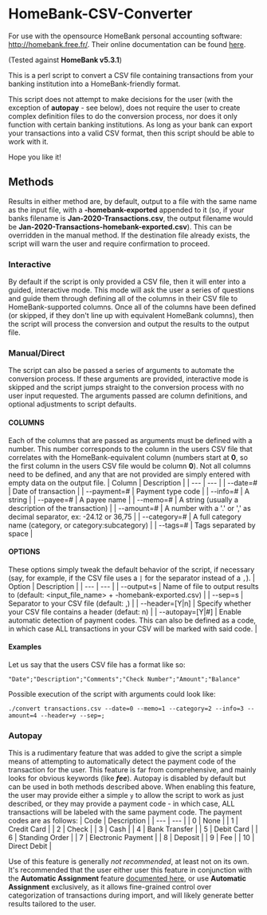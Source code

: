 # HomeBank-CSV-Converter
For use with the opensource HomeBank personal accounting software: http://homebank.free.fr/. Their online documentation can be found [here](http://homebank.free.fr/help/index.html).

(Tested against **HomeBank v5.3.1**)

This is a perl script to convert a CSV file containing transactions from your banking institution into a HomeBank-friendly format.

This script does not attempt to make decisions for the user (with the exception of **autopay** - see below), does not require the user to create complex definition files to do the conversion process, nor does it only function with certain banking institutions. As long as your bank can export your transactions into a valid CSV format, then this script should be able to work with it.

Hope you like it!

## Methods
Results in either method are, by default, output to a file with the same name as the input file, with a **-homebank-exported** appended to it (so, if your banks filename is **Jan-2020-Transactions.csv**, the output filename would be **Jan-2020-Transactions-homebank-exported.csv**). This can be overridden in the manual method. If the destination file already exists, the script will warn the user and require confirmation to proceed.

### Interactive
By default if the script is only provided a CSV file, then it will enter into a guided, interactive mode. This mode will ask the user a series of questions and guide them through defining all of the columns in their CSV file to HomeBank-supported columns. Once all of the columns have been defined (or skipped, if they don't line up with equivalent HomeBank columns), then the script will process the conversion and output the results to the output file.

### Manual/Direct
The script can also be passed a series of arguments to automate the conversion process. If these arguments are provided, interactive mode is skipped and the script jumps straight to the conversion process with no user input requested. The arguments passed are column definitions, and optional adjustments to script defaults.
#### COLUMNS
Each of the columns that are passed as arguments must be defined with a number. This number corresponds to the column in the users CSV file that correlates with the HomeBank-equivalent column (numbers start at **0**, so the first column in the users CSV file would be column **0**). Not all columns need to be defined, and any that are not provided are simply entered with empty data on the output file.
| Column | Description |
| --- | --- |
| --date=# | Date of transaction |
| --payment=# | Payment type code |
| --info=# | A string |
| --payee=# | A payee name |
| --memo=# | A string (usually a description of the transaction) |
| --amount=# | A number with a '.' or ',' as decimal separator, ex: -24.12 or 36,75 |
| --category=# | A full category name (category, or category:subcategory) |
| --tags=# | Tags separated by space |

#### OPTIONS
These options simply tweak the default behavior of the script, if necessary (say, for example, if the CSV file uses a `|` for the separator instead of a `,`).
| Option | Description |
| --- | --- |
| --output=s | Name of file to output results to (default: <input_file_name> + -homebank-exported.csv) |
| --sep=s | Separator to your CSV file (default: ,) |
| --header=[Y\|n] | Specify whether your CSV file contains a header (defaut: n) |
| --autopay=[Y\|#] | Enable automatic detection of payment codes. This can also be defined as a code, in which case ALL transactions in your CSV will be marked with said code. |

#### Examples
Let us say that the users CSV file has a format like so:

```"Date";"Description";"Comments";"Check Number";"Amount";"Balance"```
 
Possible execution of the script with arguments could look like:

```./convert transactions.csv --date=0 --memo=1 --category=2 --info=3 --amount=4 --header=y --sep=;```

### Autopay
This is a rudimentary feature that was added to give the script a simple means of attempting to automatically detect the payment code of the transaction for the user. This feature is far from comprehensive, and mainly looks for obvious keywords (like **_fee_**). Autopay is disabled by default but can be used in both methods described above. When enabling this feature, the user may provide either a simple `y` to allow the script to work as just described, or they may provide a payment code - in which case, ALL transactions will be labeled with the same payment code. The payment codes are as follows:
| Code | Description |
| --- | --- |
| 0 | None |
| 1 | Credit Card |
| 2 | Check |
| 3 | Cash |
| 4 | Bank Transfer |
| 5 | Debit Card |
| 6 | Standing Order |
| 7 | Electronic Payment |
| 8 | Deposit |
| 9 | Fee |
| 10 | Direct Debit |

Use of this feature is generally _not recommended_, at least not on its own. It's recommended that the user either user this feature in conjunction with the **Automatic Assignment** feature [documented here](http://homebank.free.fr/help/use-auto_assign.html), or use **Automatic Assignment** exclusively, as it allows fine-grained control over categorization of transactions during import, and will likely generate better results tailored to the user.

